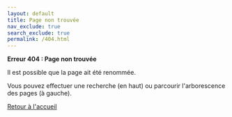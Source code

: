 ```yaml
---
layout: default
title: Page non trouvée
nav_exclude: true
search_exclude: true
permalink: /404.html
---
```


**Erreur 404 : Page non trouvée**

Il est possible que la page ait été renommée.

Vous pouvez effectuer une recherche (en haut) ou parcourir l'arborescence des pages (à gauche).

[Retour à l'accueil](index)
